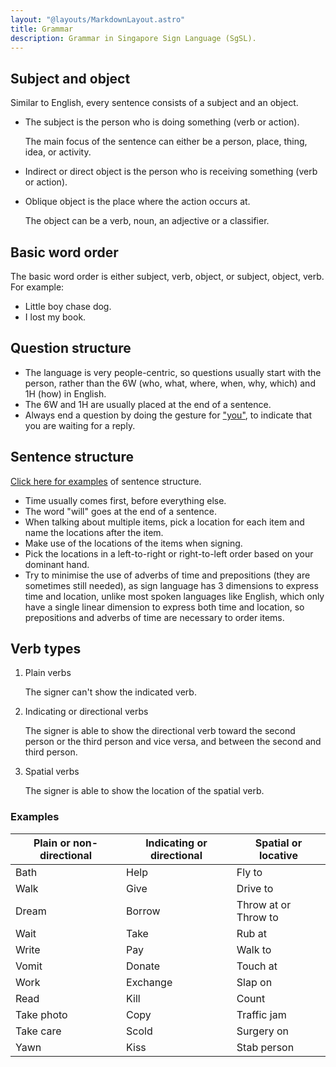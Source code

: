 ```yaml
---
layout: "@layouts/MarkdownLayout.astro"
title: Grammar
description: Grammar in Singapore Sign Language (SgSL).
---
```


## Subject and object

Similar to English, every sentence consists of a subject and an object.

- The subject is the person who is doing something (verb or action).

  The main focus of the sentence can either be a person, place, thing, idea,
  or activity.

- Indirect or direct object is the person
  who is receiving something (verb or action).

- Oblique object is the place where the action occurs at.

  The object can be a verb, noun, an adjective or a classifier.

## Basic word order

The basic word order is either subject, verb, object, or subject, object, verb.
For example:

- Little boy chase dog.
- I lost my book.

## Question structure

- The language is very people-centric,
  so questions usually start with the person,
  rather than the 6W (who, what, where, when, why, which)
  and 1H (how) in English.
- The 6W and 1H are usually placed at the end of a sentence.
- Always end a question by doing the gesture for ["you"](../signs/you),
  to indicate that you are waiting for a reply.

## Sentence structure

[Click here for examples](./sentence-structure-examples) of sentence structure.

- Time usually comes first, before everything else.
- The word "will" goes at the end of a sentence.
- When talking about multiple items,
  pick a location for each item and name the locations after the item.
- Make use of the locations of the items when signing.
- Pick the locations in a left-to-right or right-to-left order based on
  your dominant hand.
- Try to minimise the use of adverbs of time and prepositions
  (they are sometimes still needed),
  as sign language has 3 dimensions to express time and location,
  unlike most spoken languages like English,
  which only have a single linear dimension to express both time and location,
  so prepositions and adverbs of time are necessary to order items.

## Verb types

1. Plain verbs

   The signer can't show the indicated verb.

2. Indicating or directional verbs

   The signer is able to show the directional verb toward the second person
   or the third person and vice versa, and between the second and third person.

3. Spatial verbs

   The signer is able to show the location of the spatial verb.

### Examples

| Plain or non-directional | Indicating or directional | Spatial or locative  |
| ------------------------ | ------------------------- | -------------------- |
| Bath                     | Help                      | Fly to               |
| Walk                     | Give                      | Drive to             |
| Dream                    | Borrow                    | Throw at or Throw to |
| Wait                     | Take                      | Rub at               |
| Write                    | Pay                       | Walk to              |
| Vomit                    | Donate                    | Touch at             |
| Work                     | Exchange                  | Slap on              |
| Read                     | Kill                      | Count                |
| Take photo               | Copy                      | Traffic jam          |
| Take care                | Scold                     | Surgery on           |
| Yawn                     | Kiss                      | Stab person          |
